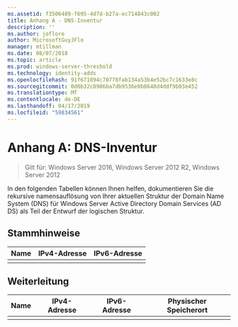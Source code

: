 ```yaml
---
ms.assetid: f3506489-f695-4d7d-b27a-ec714843c002
title: Anhang A - DNS-Inventur
description: ''
ms.author: joflore
author: MicrosoftGuyJFlo
manager: mtillman
ms.date: 08/07/2018
ms.topic: article
ms.prod: windows-server-threshold
ms.technology: identity-adds
ms.openlocfilehash: 91f671894c70778fab134a53b4e52bc7c1633e8c
ms.sourcegitcommit: 0d0b32c8986ba7db9536e0b8648d4ddf9b03e452
ms.translationtype: MT
ms.contentlocale: de-DE
ms.lasthandoff: 04/17/2019
ms.locfileid: "59834561"
---
```

# <a name="appendix-a-dns-inventory"></a>Anhang A: DNS-Inventur

>Gilt für: Windows Server 2016, Windows Server 2012 R2, Windows Server 2012

In den folgenden Tabellen können Ihnen helfen, dokumentieren Sie die rekursive namensauflösung von Ihrer aktuellen Struktur der Domain Name System (DNS) für Windows Server Active Directory Domain Services (AD DS) als Teil der Entwurf der logischen Struktur.  
  
## <a name="root-hints"></a>Stammhinweise  
  
|Name|IPv4-Adresse|IPv6-Adresse|  
|--------|----------------|----------------|  
||||  
  
## <a name="forwarding"></a>Weiterleitung  
  
|Name|IPv4-Adresse|IPv6-Adresse|Physischer Speicherort|  
|--------|----------------|----------------|---------------------|  
|||||  
